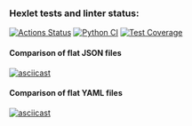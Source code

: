 ### Hexlet tests and linter status:
[![Actions Status](https://github.com/VVP04/python-project-50/actions/workflows/hexlet-check.yml/badge.svg)](https://github.com/VVP04/python-project-50/actions)
[![Python CI](https://github.com/VVP04/python-project-50/actions/workflows/main.yml/badge.svg)](https://github.com/VVP04/python-project-50/actions/workflows/main.yml)
[![Test Coverage](https://api.codeclimate.com/v1/badges/963673bcabea6734e24a/test_coverage.svg)](https://codeclimate.com/github/VVP04/python-project-50/test_coverage)

#### Comparison of flat JSON files
[![asciicast](https://asciinema.org/a/708426.svg)](https://asciinema.org/a/708426)
#### Comparison of flat YAML files
[![asciicast](https://asciinema.org/a/709193.svg)](https://asciinema.org/a/709193)